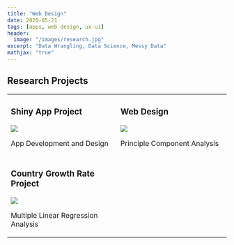 ```yaml
---
title: "Web Design"
date: 2020-05-21
tags: [apps, web design, ux-ui]
header:
  image: "/images/research.jpg"
excerpt: "Data Wrangling, Data Science, Messy Data"
mathjax: "true"
---
```


## Research Projects


<table width="100%" class="map_links">
  <tr>
    <td width="50%" valign="top">
      <h3>Shiny App Project</h3>
  <a href="https://allisonbaileyr14.github.io/website/apps/"><img src="{{ site.url }}{{ site.baseurl }}/images/landfill.jpg"></a>
  <p>App Development and Design</p></td>
    <td  width="50%" valign="top">
      <h3>Web Design</h3>
  <a href="https://allisonbaileyr14.github.io/website/webdesign/"><img src="{{ site.url }}{{ site.baseurl }}/images/windmill.jpg"></a>
  <p>Principle Component Analysis</p>
    </td>
  </tr>
  <tr>
    <td  width="50%" valign="top">
      <h3>Country Growth Rate Project</h3>
  <a href="https://allisonbaileyr14.github.io/website/ecology/"><img src="{{ site.url }}{{ site.baseurl }}/images/globe_build2.jpg"></a>
  <p>Multiple Linear Regression Analysis</p></td>
  </tr>
  </table>
  
